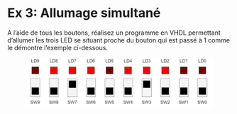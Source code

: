 # Ex 3: Allumage simultané



A l’aide de tous les boutons, réalisez un programme en VHDL permettant d’allumer les trois LED se situant proche du bouton qui est passé à 1 comme le démontre l’exemple ci-dessous.

<figure><img src="../../.gitbook/assets/allumage_simultane.PNG" alt=""><figcaption></figcaption></figure>
